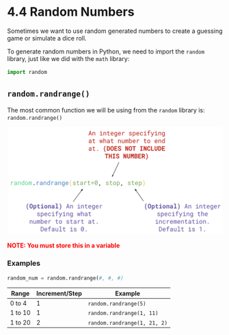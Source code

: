 # 4.4 Random Numbers

Sometimes we want to use random generated numbers to create a guessing game or simulate a dice roll.

To generate random numbers in Python, we need to import the `random` library, just like we did with the `math` library:
```python
import random
```

## `random.randrange()`
The most common function we will be using from the `random` library is: `random.randrange()`

![random_randrange](random_randrange.png)

<span style="color:red">
<b>NOTE: You must store this in a variable</b>
</span> 

### Examples
```python
random_num = random.randrange(#, #, #)
```

| Range   | Increment/Step | Example                      |
| ------- | -------------- | ---------------------------- |
| 0 to 4  | 1              | `random.randrange(5)`        |
| 1 to 10 | 1              | `random.randrange(1, 11)`    |
| 1 to 20 | 2              | `random.randrange(1, 21, 2)` |